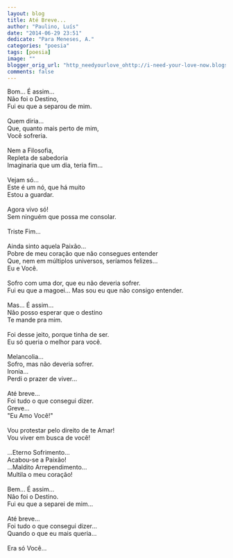 ```yaml
---
layout: blog
title: Até Breve...
author: "Paulino, Luís"
date: "2014-06-29 23:51"
dedicate: "Para Meneses, A."
categories: "poesia"
tags: [poesia]
image: ""
blogger_orig_url: "http_needyourlove_ohttp://i-need-your-love-now.blogspot.com/2014/06/ate-breve.htmlrig_url"
comments: false
---
```


Bom... É assim...\
Não foi o Destino,\
Fui eu que a separou de mim.\
\
Quem diria...\
Que, quanto mais perto de mim,\
Você sofreria.\
\
Nem a Filosofia,\
Repleta de sabedoria\
Imaginaria que um dia, teria fim...\
\
Vejam só...\
Este é um nó, que há muito\
Estou a guardar.\
\
Agora vivo só!\
Sem ninguém que possa me consolar.\
\
Triste Fim...\
\
Ainda sinto aquela Paixão...\
Pobre de meu coração que não consegues entender\
Que, nem em múltiplos universos, seríamos felizes...\
Eu e Você.\
\
Sofro com uma dor, que eu não deveria sofrer.\
Fui eu que a magoei... Mas sou eu que não consigo entender.\
\
Mas... É assim...\
Não posso esperar que o destino\
Te mande pra mim.\
\
Foi desse jeito, porque tinha de ser.\
Eu só queria o melhor para você.\
\
Melancolia...\
Sofro, mas não deveria sofrer.\
Ironia...\
Perdi o prazer de viver...\
\
Até breve...\
Foi tudo o que consegui dizer.\
Greve...\
"Eu Amo Você!"\
\
Vou protestar pelo direito de te Amar!\
Vou viver em busca de você!\
\
...Eterno Sofrimento...\
Acabou-se a Paixão!\
...Maldito Arrependimento...\
Multila o meu coração!\
\
Bem... É assim...\
Não foi o Destino.\
Fui eu que a separei de mim...\
\
Até breve...\
Foi tudo o que consegui dizer...\
Quando o que eu mais queria...\
\
Era só Você...
